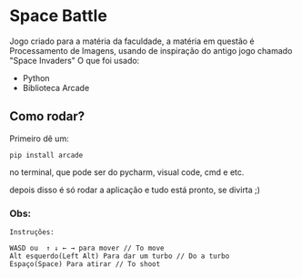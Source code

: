 # Space Battle


Jogo criado para a matéria da faculdade, a matéria em questão é Processamento de Imagens, usando de inspiração do antigo jogo chamado "Space Invaders"
O que foi usado:

* Python
* Biblioteca Arcade

## Como rodar?

Primeiro dê um:
```
pip install arcade

```
no terminal, que pode ser do pycharm, visual code, cmd e etc.

depois disso é só rodar a aplicação e tudo está pronto, se divirta ;)

### Obs:
```
Instruções: 

WASD ou  ↑ ↓ ← → para mover // To move 
Alt esquerdo(Left Alt) Para dar um turbo // Do a turbo
Espaço(Space) Para atirar // To shoot
```
